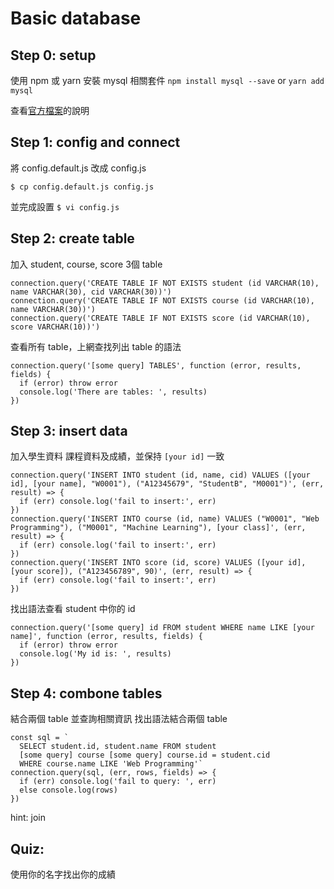 # Basic database

## Step 0: setup
使用 npm 或 yarn 安裝 mysql 相關套件
`npm install mysql --save`
or
`yarn add mysql`

查看[官方檔案](https://www.npmjs.com/package/mysql)的說明

## Step 1: config and connect
將 config.default.js 改成 config.js

`$ cp config.default.js config.js`

並完成設置
`$ vi config.js`

## Step 2: create table 
加入 student, course, score 3個 table 

```
connection.query('CREATE TABLE IF NOT EXISTS student (id VARCHAR(10), name VARCHAR(30), cid VARCHAR(30))')
connection.query('CREATE TABLE IF NOT EXISTS course (id VARCHAR(10), name VARCHAR(30))')
connection.query('CREATE TABLE IF NOT EXISTS score (id VARCHAR(10), score VARCHAR(10))')
```

查看所有 table，上網查找列出 table 的語法
```
connection.query('[some query] TABLES', function (error, results, fields) {
  if (error) throw error
  console.log('There are tables: ', results)
})
```

## Step 3: insert data
加入學生資料 課程資料及成績，並保持 `[your id]` 一致

```
connection.query('INSERT INTO student (id, name, cid) VALUES ([your id], [your name], "W0001"), ("A12345679", "StudentB", "M0001")', (err, result) => {
  if (err) console.log('fail to insert:', err)
})
connection.query('INSERT INTO course (id, name) VALUES ("W0001", "Web Programming"), ("M0001", "Machine Learning"), [your class]', (err, result) => {
  if (err) console.log('fail to insert:', err)
})
connection.query('INSERT INTO score (id, score) VALUES ([your id], [your score]), ("A123456789", 90)', (err, result) => {
  if (err) console.log('fail to insert:', err)
})
```

找出語法查看 student 中你的 id
```
connection.query('[some query] id FROM student WHERE name LIKE [your name]', function (error, results, fields) {
  if (error) throw error
  console.log('My id is: ', results)
})
```

## Step 4: combone tables
結合兩個 table 並查詢相關資訊
找出語法結合兩個 table
```
const sql = `
  SELECT student.id, student.name FROM student
  [some query] course [some query] course.id = student.cid
  WHERE course.name LIKE 'Web Programming'`
connection.query(sql, (err, rows, fields) => {
  if (err) console.log('fail to query: ', err)
  else console.log(rows)
})
```

hint: join

## Quiz:
使用你的名字找出你的成績

